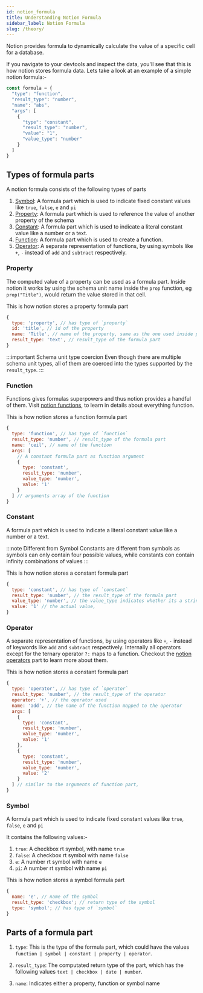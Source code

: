 ```yaml
---
id: notion_formula
title: Understanding Notion Formula
sidebar_label: Notion Formula
slug: /theory/
---
```


Notion provides formula to dynamically calculate the value of a specific cell for a database.

If you navigate to your devtools and inspect the data, you'll see that this is how notion stores formula data. Lets take a look at an example of a simple notion formula:-

```js
const formula = {
  "type": "function",
  "result_type": "number",
  "name": "abs",
  "args": [
    {
      "type": "constant",
      "result_type": "number",
      "value": "1",
      "value_type": "number"
    }
  ]
}
```

## Types of formula parts

A notion formula consists of the following types of parts

1. [Symbol](#symbol): A formula part which is used to indicate fixed constant values like `true`, `false`, `e` and `pi`
2. [Property](#property): A formula part which is used to reference the value of another property of the schema
3. [Constant](#constant): A formula part which is used to indicate a literal constant value like a number or a text.
4. [Function](#function): A formula part which is used to create a function.
5. [Operator](#operator): A separate representation of functions, by using symbols like `+`, `-` instead of `add` and `subtract` respectively.

### Property

The computed value of a property can be used as a formula part. Inside notion it works by using the schema unit name inside the `prop` function, eg `prop("Title")`, would return the value stored in that cell.

This is how notion stores a property formula part

```js
{
  type: 'property', // has type of `property`
  id: 'title', // id of the property
  name: 'Title', // name of the property, same as the one used inside prop
  result_type: 'text', // result_type of the formula part
}
```

:::important Schema unit type coercion
Even though there are multiple schema unit types, all of them are coerced into the types supported by the `result_type`.
:::

### Function

Functions gives formulas superpowers and thus notion provides a handful of them. Visit [notion functions](./notion_functions), to learn in details about everything function.

This is how notion stores a function formula part

```js
{
  type: 'function', // has type of `function`
  result_type: 'number', // result_type of the formula part
  name: 'ceil', // name of the function
  args: [
    // A constant formula part as function argument
    {
      type: 'constant',
      result_type: 'number',
      value_type: 'number',
      value: '1'
    }
  ] // arguments array of the function
}
```

### Constant

A formula part which is used to indicate a literal constant value like a number or a text.

:::note Different from Symbol
Constants are different from symbols as symbols can only contain four possible values, while constants con contain infinity combinations of values
:::

This is how notion stores a constant formula part

```js
{
  type: 'constant', // has type of `constant`
  result_type: 'number', // the result_type of the formula part
  value_type: 'number', // the value_type indicates whether its a string or a number
  value: '1' // the actual value, 
}
```

### Operator

A separate representation of functions, by using operators like `+`, `-` instead of keywords like `add` and `subtract` respectively. Internally all operators except for the ternary operator `?:` maps to a function. Checkout the [notion operators](./notion_operators) part to learn more about them.

This is how notion stores a constant formula part

```js
{
  type: 'operator', // has type of `operator`
  result_type: 'number', // the result_type of the operator
  operator: '+', // the operator used
  name: 'add', // the name of the function mapped to the operator
  args: [
    {
      type: 'constant',
      result_type: 'number',
      value_type: 'number',
      value: '1'
    },
    {
      type: 'constant',
      result_type: 'number',
      value_type: 'number',
      value: '2'
    }
  ] // similar to the arguments of function part,
}
```

### Symbol

A formula part which is used to indicate fixed constant values like `true`, `false`, `e` and `pi`

It contains the following values:-

1. `true`: A checkbox rt symbol, with name `true`
2. `false`: A checkbox rt symbol with name `false`
3. `e`: A number rt symbol with name `e`
4. `pi`: A number rt symbol with name `pi`

This is how notion stores a symbol formula part

```js
{
  name: 'e', // name of the symbol
  result_type: 'checkbox'; // return type of the symbol
  type: 'symbol'; // has type of `symbol`
}
```

## Parts of a formula part

1. `type`: This is the type of the formula part, which could have the values `function | symbol | constant | property | operator`.

2. `result_type`: The computated return type of the part, which has the following values `text | checkbox | date | number`.

3. `name`: Indicates either a property, function or symbol name